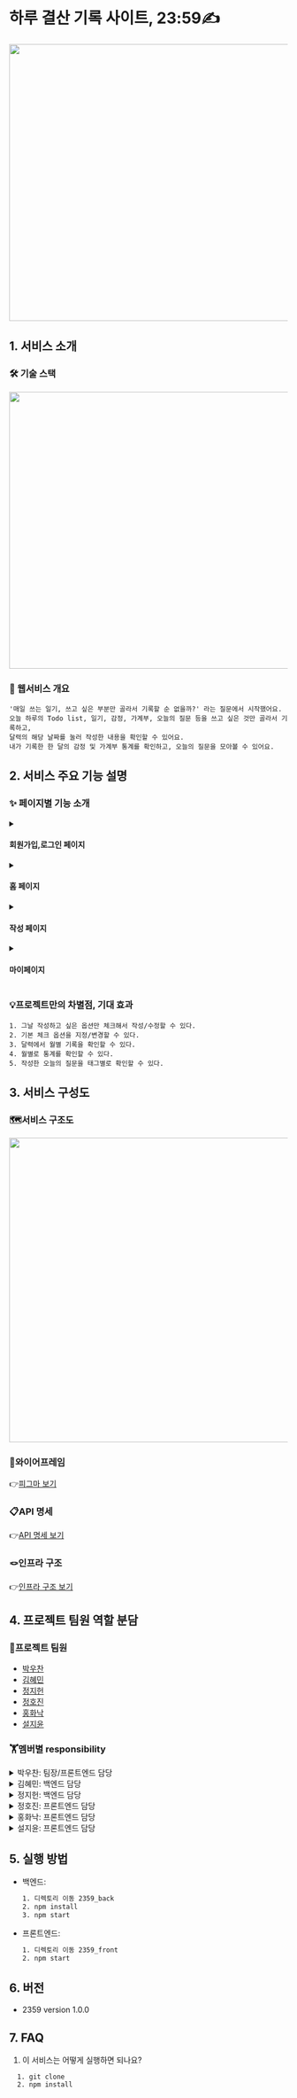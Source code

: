 # **하루 결산 기록 사이트, 23:59✍️**
<img src="readme/메인.png" width="1000" height="500"/>

## 1. 서비스 소개

### 🛠️ 기술 스택
<img src="readme/기술스택.png" width="1000" height="500"/>

### 👀 웹서비스 개요

```
'매일 쓰는 일기, 쓰고 싶은 부분만 골라서 기록할 순 없을까?' 라는 질문에서 시작했어요.
오늘 하루의 Todo list, 일기, 감정, 가계부, 오늘의 질문 등을 쓰고 싶은 것만 골라서 기록하고,
달력의 해당 날짜를 눌러 작성한 내용을 확인할 수 있어요.
내가 기록한 한 달의 감정 및 가계부 통계를 확인하고, 오늘의 질문을 모아볼 수 있어요.
```

## 2. 서비스 주요 기능 설명

### ✨ 페이지별 기능 소개
<details>
  <summary><h4>회원가입,로그인 페이지</h4></summary>
<img src="readme/회원가입_로그인.gif" width="1000" height="550"/><br/>
  <b>1. 회원가입</b><br/>
  •  이메일 형식 여부 즉시 확인<br/>
  •  비밀번호 확인<br/>
  •  이메일 중복 확인<br/>
    -  완료, 에러메시지 모달 처리<br/><br/>
  <b>2. 로그인</b><br/>
  • 이메일, 비밀번호 유효성 확인<br/>
   -  완료, 에러메시지 모달 처리<br/>
</details>
<details>
  <summary><h4>홈 페이지</h4></summary>
  <img src="readme/홈페이지.gif" width="1000" height="550"/><br/>
  <b>1. 기본 옵션 설정 모달</b><br/>
  • 최초 로그인 시 모달창을 띄워 기본 옵션 저장<br/><br/>    
  <b>2. 달력에서 다이어리 요약본 확인</b><br/>
  • 오늘/이전/다음 버튼 오늘 날짜로 이동, 월 이동<br/> 
  • 작성된 기록 요약 보기<br/> 
  - 감정에 따른 이모지<br/> 
  - 가계부 수입/지출 1일 합계<br/> 
  - 그 외의 기록 유무 오른쪽 점으로 표시 <br/>   
</details>
<details>
  <summary><h4>작성 페이지</h4></summary>
  <img src="readme/작성페이지.gif" width="1000" height="550"/><br/>
  <b>1. 작성 / 조회</b><br/> 
• 기본 설정 옵션에 따라 페이지가 다르게 조회<br/>
• 리모콘 기능으로 해당 위치로 화면 이동 가능<br/>
- To Do List : To Do 추가 및 삭제, 완료 표시<br/>
- 오늘의 질문 : 랜덤으로 질문 출력 <br/>
- 일기 : 일기 제목 및 내용 작성<br/>
- 오늘의 감정 : 감정 5개 중 선택<br/>
- 가계부 : 수입/지출, 카테고리별 금액 입력<br/>
• 작성 후 조회 페이지/홈페이지 가기 선택 가능<br/><br/>
<b>2. 수정 / 삭제</b><br/>
• 작성 내용 수정 및 삭제<br/>
- 수정 시 옵션 추가 또는 삭제 가능<br/>   
</details>
<details>
  <summary><h4>마이페이지</h4></summary>
    <img src="readme/마이페이지1.gif" width="1000" height="550"/><br/>
    <img src="readme/마이페이지2.gif" width="1000" height="550"/><br/>
  <b>1. 회원 정보 수정/탈퇴</b><br/> 
  • 닉네임 수정<br/> 
  - 현재 비밀번호 확인 및 새 비밀번호 저장<br/> 
  • 탈퇴 시 사용자 정보 삭제<br/><br/> 
  <b>2. 작성페이지 옵션 설정</b><br/>
  • 작성페이지에서 고정적으로 적용할 옵션 설정<br/>
  - 옵션 선택 시 즉시 반영<br/><br/>
  <b>3. 통계보기</b><br/>
  • 감정 통계 <br/>
  - 월간 감정 개수 차트 조회<br/>
  • 가계부 통계<br/>
  - 월간 가계부(수익/지출) 카테고리별 차트 조회<br/><br/>   
  <b>4. 태그별 오늘의 질문 모아보기</b><br/>
  • 작성자의 모든 질문 조회<br/> 
  - 질문별 날짜, 답변을 모달로 조회<br/> 
  • 선택된 태그에 맞춰 질문 필터링<br/> 
  - 태그 전체 선택/해제 토글 버튼 구현<br/>  
  - 페이지네이션<br/>  
</details>

### 💡프로젝트만의 차별점, 기대 효과

    1. 그날 작성하고 싶은 옵션만 체크해서 작성/수정할 수 있다.
    2. 기본 체크 옵션을 지정/변경할 수 있다.
    3. 달력에서 월별 기록을 확인할 수 있다.
    4. 월별로 통계를 확인할 수 있다.
    5. 작성한 오늘의 질문을 태그별로 확인할 수 있다.

## 3. 서비스 구성도

### 🗺️서비스 구조도
<img src="readme/서비스_구조도.png" width="1000" height="550"/>

### 🎨와이어프레임

👉[피그마 보기](https://www.figma.com/file/weAyFeVUqDEUxBhpiWEe8W/23%3A59?node-id=0%3A1&t=0lGAFZpWEHLHBfqr-1)

### 📋API 명세

👉[API 명세 보기](https://surgedev.notion.site/DB-API-3c9c7cdb822f4dd080dcdb45fb8e3de2)

### 🪢인프라 구조

👉[인프라 구조 보기](https://media.discordapp.net/attachments/1050706291208757269/1057661481912639599/1beb610a808d2a8c.png?width=949&height=671)

## 4. 프로젝트 팀원 역할 분담

### 👥프로젝트 팀원

- [박우찬](https://github.com/Croossh)
- [김혜민](https://github.com/pansgraphy)
- [정지헌](https://github.com/honey989)
- [정호진](https://github.com/hozzijeong)
- [홍화낙](https://github.com/Nakhong)
- [설지윤](https://github.com/yoonbly)

### 🏋️멤버별 responsibility

<details>
  <summary>박우찬: 팀장/프론트엔드 담당</summary>
  <ul>
 <li>기획 단계: 구체적인 설계, 와이어프레임 작성 및 팀원간 의견 조율</li>
<li>개발 단계: 와이어프레임 기반으로 마이페이지 구현 담당</li>   
 <li>수정 단계: 스크럼 및 회의 진행, 팀 구체적인 목표 설계, 발표 진행</li> 
</ul>   
</details>
<details>
  <summary>김혜민: 백엔드 담당</summary>
  <ul>
 <li>기획 단계: 기술스택 선정, 서버구조 기획, 전체적인 api 설계, DB 선택 및 구조화</li>
<li>개발 단계:  사용자 스키마 및 api 구현, docker를 이용한 ec2 배포 구현</li>   
 <li>수정 단계: 피드백 반영해서 백엔드 설계 수정, 에러 핸들러 구현</li> 
</ul>   
</details>
<details>
<summary>정지헌: 백엔드 담당</summary>
  <ul>
 <li>기획 단계: 기술스택 선정, 서버구조 기획, 전체적인 api 설계, DB 선택 및 구조화</li>
<li>개발 단계:  DB 생성 및 연결, 컨텐츠, 질문 스키마 및 api 구현</li>   
 <li>수정 단계:  피드백 반영해서 백엔드 설계 수정, DB 데이터 관리</li> 
</ul>   
</details>
<details>
<summary>정호진: 프론트엔드 담당</summary>
  <ul>
  <li>기획 단계: 아이디어 도출 및 FE work flow 및 와이어프레임 작성</li>
  <li>개발 단계: work flow 및 와이어 프레임 기준으로 작성 페이지 CRUD 구현</li>   
  <li>수정 단계: 피드백 및 오류 수정해서 작성 페이지 수정</li> 
</ul>   
</details>
<details>
<summary>홍화낙: 프론트엔드 담당</summary>
  <ul>
 <li>기획 단계:와이어프레임 작성,아이디어 공유</li>
<li>개발 단계: 와이어프레임을 기반으로 홈페이지 로그인,회원가입,회원정보수정 페이지 담당</li>   
 <li>수정 단계: 피드백 반영 및 UI개선</li> 
</ul>   
</details>
<details>
<summary>설지윤: 프론트엔드 담당</summary>
  <ul>
 <li>기획 단계: 와이어프레임 작성</li>
<li>개발 단계:  와이어프레임을 기반으로 캘린더, 모달, 홈페이지 담당</li>   
 <li>수정 단계: 피드백 반영하여 UI개선</li> 
</ul>   
</details>

## 5. 실행 방법

- 백엔드:
  ```bash
  1. 디렉토리 이동 2359_back
  2. npm install
  3. npm start
  ```
- 프론트엔드:
  ```bash
  1. 디렉토리 이동 2359_front
  2. npm start
  ```

## 6. 버전

- 2359 version 1.0.0

## 7. FAQ

1. 이 서비스는 어떻게 실행하면 되나요?

```
  1. git clone
  2. npm install
```
